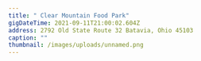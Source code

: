 ```yaml
---
title: " Clear Mountain Food Park"
gigDateTime: 2021-09-11T21:00:02.604Z
address: 2792 Old State Route 32 Batavia, Ohio 45103
caption: ""
thumbnail: /images/uploads/unnamed.png
---
```

